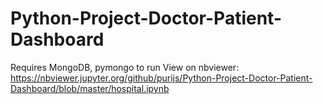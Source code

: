 # Python-Project-Doctor-Patient-Dashboard

Requires MongoDB, pymongo to run
View on nbviewer: https://nbviewer.jupyter.org/github/purijs/Python-Project-Doctor-Patient-Dashboard/blob/master/hospital.ipynb
